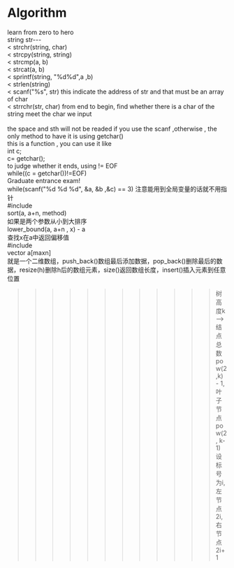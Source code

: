 # Algorithm
learn from zero to hero</br>
string str---</br>
< strchr(string, char)</br>
< strcpy(string, string)</br>
< strcmp(a, b)</br>
< strcat(a, b)</br>
< sprintf(string, "%d%d",a ,b)</br>
< strlen(string)</br>
< scanf("%s", str) this indicate the address of str and that must be an array of char</br>
< strrchr(str, char) from end to begin, find whether there is a char of the string meet the char we input</br>
</br>
the space and sth will not be readed if you use the scanf ,otherwise , the only method to have it is using getchar()</br>
this is a function , you can use it like</br>
int c;</br>
c= getchar();</br>
to judge whether it ends, using != EOF</br>
while((c = getchar())!=EOF)</br>
Graduate entrance exam!</br>
while(scanf("%d %d %d", &a, &b ,&c) == 3)
注意能用到全局变量的话就不用指针</br>
#include<algorithm></br>
sort(a, a+n, method)</br>
如果是两个参数从小到大排序</br>
lower_bound(a, a+n , x) - a</br>
查找x在a中返回偏移值</br>
#include<vector></br>
vector <int> a[maxn]</br>
就是一个二维数组，push_back()数组最后添加数据，pop_back()删除最后的数据，resize(h)删除h后的数组元素，size()返回数组长度，insert()插入元素到任意位置</br>
>>>>>>>>>>>>树  
高度k -->  结点总数pow(2,k) - 1, 叶子节点pow(2, k-1)  
设标号为i, 左节点 2i, 右节点2i+1  

